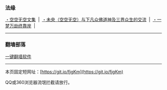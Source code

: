 ### 法缘

[・空空无空文集](https://github.com/lanna2019/lanna2019.github.io/issues/65#issue-454113136) &nbsp;|&nbsp; 
[・未央（空空无空）与下凡众佛道神及三界众生的交流](https://github.com/lanna2019/lanna2019.github.io/issues/64#issue-454107840) &nbsp;|&nbsp; 
[・一梦万劫终靠岸](https://github.com/lanna2019/lanna2019.github.io/issues/91#issue-454726509) &nbsp;|&nbsp; 

-----------------------------------------------------------
### 翻墙部落

[一键翻墙软件](https://github.com/dfh1/fq) 


-----------------------------------------------------------

本页固定短网址：[https://git.io/fjgKm](https://git.io/fjgKm)

QQ或360浏览器流氓拦截请放行。
